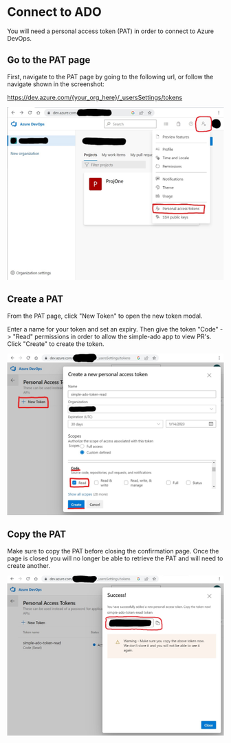 # Connect to ADO

You will need a personal access token (PAT) in order to connect to Azure DevOps.

## Go to the PAT page

First, navigate to the PAT page by going to the following url, or follow the navigate shown in the screenshot:

https://dev.azure.com/{your_org_here}/_usersSettings/tokens

![screenshot showing how to access PAT page](./images/open-pat-page.jpg)

## Create a PAT

From the PAT page, click "New Token" to open the new token modal.

Enter a name for your token and set an expiry. Then give the token "Code" -> "Read" permissions in order to allow the simple-ado app to view PR's. Click "Create" to create the token.

![screenshot showing how to create a PAT](./images/create-pat-with-read.jpg)

## Copy the PAT

Make sure to copy the PAT before closing the confirmation page. Once the page is closed you will no longer be able to retrieve the PAT and will need to create another.

![screenshot showing PAT creation confirmation](./images/created-pat-with-read.jpg)